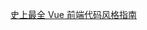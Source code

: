 [史上最全 Vue 前端代码风格指南](https://mp.weixin.qq.com/s?__biz=MzIyMDkwODczNw==&mid=2247500706&idx=1&sn=d6bb0422516b9fd721b035defc02adb7&chksm=97c65e0ca0b1d71aad68e458d78757e997db6cf37204c54853dacd043c4de84140f4225bcdc1&scene=21#wechat_redirect)